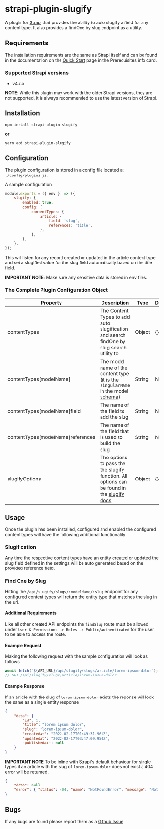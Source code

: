 # strapi-plugin-slugify

A plugin for [Strapi](https://github.com/strapi/strapi) that provides the ability to auto slugify a field for any content type. It also provides a findOne by slug endpoint as a utility.

## Requirements

The installation requirements are the same as Strapi itself and can be found in the documentation on the [Quick Start](https://strapi.io/documentation/developer-docs/latest/getting-started/quick-start.html) page in the Prerequisites info card.

### Supported Strapi versions

- v4.x.x

**NOTE**: While this plugin may work with the older Strapi versions, they are not supported, it is always recommended to use the latest version of Strapi.

## Installation

```sh
npm install strapi-plugin-slugify
```

**or**

```sh
yarn add strapi-plugin-slugify
```

## Configuration

The plugin configuration is stored in a config file located at `./config/plugins.js`.

A sample configuration

```javascript
module.exports = ({ env }) => ({
	slugify: {
		enabled: true,
		config: {
			contentTypes: {
				article: {
					field: 'slug',
					references: 'title',
				},
			},
		},
	},
});
```

This will listen for any record created or updated in the article content type and set a slugified value for the slug field automatically based on the title field.

**IMPORTANT NOTE**: Make sure any sensitive data is stored in env files.

### The Complete Plugin Configuration Object

| Property | Description | Type | Default | Required |
| -------- | ----------- | ---- | ------- | -------- |
| contentTypes | The Content Types to add auto slugification and search findOne by slug search utility to | Object | {} | No |
| contentTypes[modelName] | The model name of the content type (it is the `singularName` in the [model schema](https://docs.strapi.io/developer-docs/latest/development/backend-customization/models.html#model-schema)) | String | N/A | Yes |
| contentTypes[modelName]field | The name of the field to add the slug  | String | N/A | Yes |
| contentTypes[modelName]references | The name of the field that is used to build the slug | String | N/A     | Yes |
| slugifyOptions | The options to pass the the slugify function. All options can be found in the [slugify docs](https://github.com/sindresorhus/slugify#api) | Object | {} | No |

## Usage

Once the plugin has been installed, configured and enabled the configured content types will have the following additional functionality

### Slugification

Any time the respective content types have an entity created or updated the slug field defined in the settings will be auto generated based on the provided reference field.

### Find One by Slug

Hitting the `/api/slugify/slugs/:modelName/:slug` endpoint for any configured content types will return the entity type that matches the slug in the url.

#### Additional Requirements

Like all other created API endpoints the `findSlug` route must be allowed under `User & Permissions -> Roles -> Public/Authenticated` for the user to be able to access the route.

#### Example Request

Making the following request with the sample configuration will look as follows

```js
await fetch(`${API_URL}/api/slugify/slugs/article/lorem-ipsum-dolor`);
// GET /api/slugify/slugs/article/lorem-ipsum-dolor
```

#### Example Response

If an article with the slug of `lorem-ipsum-dolor` exists the reponse will look the same as a single entity response

```json
{
	"data": {
		"id": 1,
		"title": "lorem ipsum dolor",
		"slug": "lorem-ipsum-dolor",
		"createdAt": "2022-02-17T01:49:31.961Z",
		"updatedAt": "2022-02-17T03:47:09.950Z",
		"publishedAt": null
	}
}
```

**IMPORTANT NOTE** To be inline with Strapi's default behaviour for single types if an article with the slug of `lorem-ipsum-dolor` does not exist a 404 error will be returned.

```json
{
	"data": null,
	"error": { "status": 404, "name": "NotFoundError", "message": "Not Found", "details": {} }
}
```

## Bugs

If any bugs are found please report them as a [Github Issue](https://github.com/ComfortablyCoding/strapi-plugin-slugify/issues)
